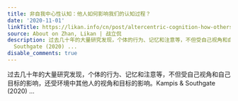 ```yaml
---
title: 非自我中心性认知：他人如何影响我们的认知过程？
date: '2020-11-01'
linkTitle: https://likan.info/cn/post/altercentric-cognition-how-others-influence-our-cognitive-processing/
source: About on Zhan, Likan | 战立侃
description: 过去几十年的大量研究发现，个体的行为、记忆和注意等，不但受自己视角和自己目标的影响，还受环境中其他人的视角和目标的影响。Kampis &amp;
  Southgate (2020) ...
disable_comments: true
---
```

过去几十年的大量研究发现，个体的行为、记忆和注意等，不但受自己视角和自己目标的影响，还受环境中其他人的视角和目标的影响。Kampis &amp; Southgate (2020) ...